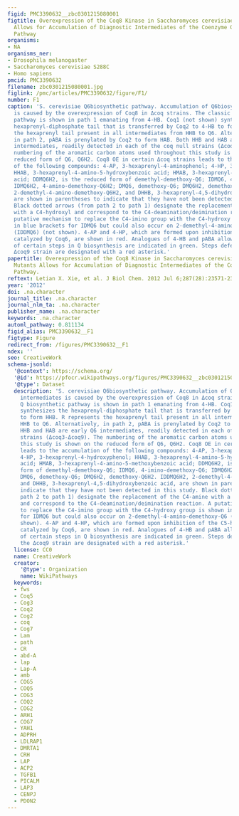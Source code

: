 ```yaml
---
figid: PMC3390632__zbc0301215080001
figtitle: Overexpression of the Coq8 Kinase in Saccharomyces cerevisiae coq Null Mutants
  Allows for Accumulation of Diagnostic Intermediates of the Coenzyme Q6 Biosynthetic
  Pathway
organisms:
- NA
organisms_ner:
- Drosophila melanogaster
- Saccharomyces cerevisiae S288C
- Homo sapiens
pmcid: PMC3390632
filename: zbc0301215080001.jpg
figlink: /pmc/articles/PMC3390632/figure/F1/
number: F1
caption: 'S. cerevisiae Q6biosynthetic pathway. Accumulation of Q6biosynthetic intermediates
  is caused by the overexpression of Coq8 in Δcoq strains. The classic Q biosynthetic
  pathway is shown in path 1 emanating from 4-HB. Coq1 (not shown) synthesizes the
  hexaprenyl-diphosphate tail that is transferred by Coq2 to 4-HB to form HHB. R represents
  the hexaprenyl tail present in all intermediates from HHB to Q6. Alternatively,
  in path 2, pABA is prenylated by Coq2 to form HAB. Both HHB and HAB are early Q6
  intermediates, readily detected in each of the coq null strains (Δcoq3-Δcoq9). The
  numbering of the aromatic carbon atoms used throughout this study is shown on the
  reduced form of Q6, Q6H2. Coq8 OE in certain Δcoq strains leads to the accumulation
  of the following compounds: 4-AP, 3-hexaprenyl-4-aminophenol; 4-HP, 3-hexaprenyl-4-hydroxyphenol;
  HHAB, 3-hexaprenyl-4-amino-5-hydroxybenzoic acid; HMAB, 3-hexaprenyl-4-amino-5-methoxybenzoic
  acid; DDMQ6H2, is the reduced form of demethyl-demethoxy-Q6; IDMQ6, 4-imino-demethoxy-Q6;
  IDMQ6H2, 4-amino-demethoxy-Q6H2; DMQ6, demethoxy-Q6; DMQ6H2, demethoxy-Q6H2. IDDMQ6H2,
  2-demethyl-4-amino-demethoxy-Q6H2, and DHHB, 3-hexaprenyl-4,5-dihydroxybenzoic acid,
  are shown in parentheses to indicate that they have not been detected in this study.
  Black dotted arrows (from path 2 to path 1) designate the replacement of the C4-amine
  with a C4-hydroxyl and correspond to the C4-deamination/deimination reaction. A
  putative mechanism to replace the C4-imino group with the C4-hydroxy group is shown
  in blue brackets for IDMQ6 but could also occur on 2-demethyl-4-amino-demethoxy-Q6
  (IDDMQ6) (not shown). 4-AP and 4-HP, which are formed upon inhibition of the C5-hydroxylation
  catalyzed by Coq6, are shown in red. Analogues of 4-HB and pABA allowing the bypass
  of certain steps in Q biosynthesis are indicated in green. Steps defective in the
  Δcoq9 strain are designated with a red asterisk.'
papertitle: Overexpression of the Coq8 Kinase in Saccharomyces cerevisiae coq Null
  Mutants Allows for Accumulation of Diagnostic Intermediates of the Coenzyme Q6 Biosynthetic
  Pathway.
reftext: Letian X. Xie, et al. J Biol Chem. 2012 Jul 6;287(28):23571-23581.
year: '2012'
doi: .na.character
journal_title: .na.character
journal_nlm_ta: .na.character
publisher_name: .na.character
keywords: .na.character
automl_pathway: 0.811134
figid_alias: PMC3390632__F1
figtype: Figure
redirect_from: /figures/PMC3390632__F1
ndex: ''
seo: CreativeWork
schema-jsonld:
  '@context': https://schema.org/
  '@id': https://pfocr.wikipathways.org/figures/PMC3390632__zbc0301215080001.html
  '@type': Dataset
  description: 'S. cerevisiae Q6biosynthetic pathway. Accumulation of Q6biosynthetic
    intermediates is caused by the overexpression of Coq8 in Δcoq strains. The classic
    Q biosynthetic pathway is shown in path 1 emanating from 4-HB. Coq1 (not shown)
    synthesizes the hexaprenyl-diphosphate tail that is transferred by Coq2 to 4-HB
    to form HHB. R represents the hexaprenyl tail present in all intermediates from
    HHB to Q6. Alternatively, in path 2, pABA is prenylated by Coq2 to form HAB. Both
    HHB and HAB are early Q6 intermediates, readily detected in each of the coq null
    strains (Δcoq3-Δcoq9). The numbering of the aromatic carbon atoms used throughout
    this study is shown on the reduced form of Q6, Q6H2. Coq8 OE in certain Δcoq strains
    leads to the accumulation of the following compounds: 4-AP, 3-hexaprenyl-4-aminophenol;
    4-HP, 3-hexaprenyl-4-hydroxyphenol; HHAB, 3-hexaprenyl-4-amino-5-hydroxybenzoic
    acid; HMAB, 3-hexaprenyl-4-amino-5-methoxybenzoic acid; DDMQ6H2, is the reduced
    form of demethyl-demethoxy-Q6; IDMQ6, 4-imino-demethoxy-Q6; IDMQ6H2, 4-amino-demethoxy-Q6H2;
    DMQ6, demethoxy-Q6; DMQ6H2, demethoxy-Q6H2. IDDMQ6H2, 2-demethyl-4-amino-demethoxy-Q6H2,
    and DHHB, 3-hexaprenyl-4,5-dihydroxybenzoic acid, are shown in parentheses to
    indicate that they have not been detected in this study. Black dotted arrows (from
    path 2 to path 1) designate the replacement of the C4-amine with a C4-hydroxyl
    and correspond to the C4-deamination/deimination reaction. A putative mechanism
    to replace the C4-imino group with the C4-hydroxy group is shown in blue brackets
    for IDMQ6 but could also occur on 2-demethyl-4-amino-demethoxy-Q6 (IDDMQ6) (not
    shown). 4-AP and 4-HP, which are formed upon inhibition of the C5-hydroxylation
    catalyzed by Coq6, are shown in red. Analogues of 4-HB and pABA allowing the bypass
    of certain steps in Q biosynthesis are indicated in green. Steps defective in
    the Δcoq9 strain are designated with a red asterisk.'
  license: CC0
  name: CreativeWork
  creator:
    '@type': Organization
    name: WikiPathways
  keywords:
  - fws
  - Coq5
  - Cog3
  - Coq2
  - Cog2
  - coq
  - Cog7
  - Lam
  - path
  - CR
  - abd-A
  - lap
  - Lap-A
  - amb
  - COG5
  - COQ5
  - COG3
  - COQ2
  - COG2
  - ARH1
  - COG7
  - YAH1
  - ADPRH
  - LDLRAP1
  - DMRTA1
  - CRH
  - LAP
  - ACP2
  - TGFB1
  - PICALM
  - LAP3
  - CENPJ
  - PDON2
---
```

